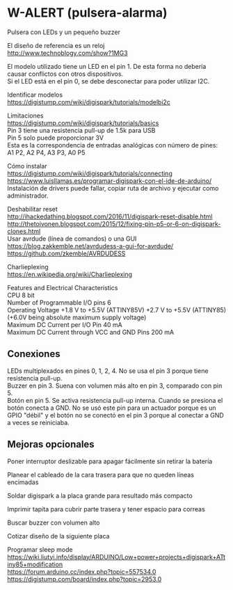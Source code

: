 # W-ALERT (pulsera-alarma)
Pulsera con LEDs y un pequeño buzzer

El diseño de referencia es un reloj  
http://www.technoblogy.com/show?1MG3  

El modelo utilizado tiene un LED en el pin 1. De esta forma no debería causar conflictos con otros dispositivos.  
Si el LED está en el pin 0, se debe desconectar para poder utilizar I2C.

Identificar modelos  
https://digistump.com/wiki/digispark/tutorials/modelbi2c  

Limitaciones  
https://digistump.com/wiki/digispark/tutorials/basics  
Pin 3 tiene una resistencia pull-up de 1.5k para USB  
Pin 5 solo puede proporcionar 3V  
Esta es la correspondencia de entradas analógicas con número de pines:  
A1 P2, A2 P4, A3 P3, A0 P5  

Cómo instalar  
https://digistump.com/wiki/digispark/tutorials/connecting  
https://www.luisllamas.es/programar-digispark-con-el-ide-de-arduino/  
Instalación de drivers puede fallar, copiar ruta de archivo y ejecutar como administrador.  

Deshabilitar reset  
http://ihackedathing.blogspot.com/2016/11/digispark-reset-disable.html  
http://thetoivonen.blogspot.com/2015/12/fixing-pin-p5-or-6-on-digispark-clones.html  
Usar avrdude (línea de comandos) o una GUI  
https://blog.zakkemble.net/avrdudess-a-gui-for-avrdude/  
https://github.com/zkemble/AVRDUDESS  

Charlieplexing  
https://en.wikipedia.org/wiki/Charlieplexing

Features and Electrical Characteristics  
CPU	8 bit  
Number of Programmable I/O pins	6  
Operating Voltage	+1.8 V to +5.5V (ATTINY85V) +2.7 V to +5.5V (ATTINY85)(+6.0V being absolute maximum supply voltage)  
Maximum DC Current per I/O Pin	40 mA  
Maximum DC Current through VCC and GND Pins	200 mA  

## Conexiones
LEDs multiplexados en pines 0, 1, 2, 4. No se usa el pin 3 porque tiene resistencia pull-up.  
Buzzer en pin 3. Suena con volumen más alto en pin 3, comparado con pin 5.  
Botón en pin 5. Se activa resistencia pull-up interna. Cuando se presiona el botón conecta a GND. No se usó este pin para un actuador porque es un GPIO "débil" y el botón no se conectó en el pin 3 porque al conectar a GND a veces se reiniciaba.

## Mejoras opcionales
Poner interruptor deslizable para apagar fácilmente sin retirar la batería  

Planear el cableado de la cara trasera para que no queden líneas encimadas  

Soldar digispark a la placa grande para resultado más compacto  

Imprimir tapita para cubrir parte trasera y tener espacio para correas  

Buscar buzzer con volumen alto  

Cotizar diseño de la siguiente placa  

Programar sleep mode  
https://wiki.liutyi.info/display/ARDUINO/Low+power+projects+digispark+ATtiny85+modification  
https://forum.arduino.cc/index.php?topic=557534.0  
https://digistump.com/board/index.php?topic=2953.0  
